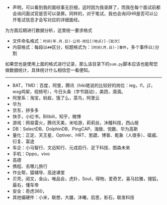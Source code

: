 + 声明，可以看到我的面经事无巨细，这时因为我录屏了，而我在每个面试前都会询问面试官是否可以录屏。同样的，对于笔试，我也会询问HR是否可以公开笔试信息才会写对应的详细面经。

为方面后期进行数据分析，这里统一要求格式

+ 文件命名格式：`时间(年.月.日)-公司-岗位[(地点)]-[批次]`
+ 内容格式：每段以`##`区分，标题格式为：`[时间(月.日)-]事件`，多个事件以`|`分割

如果您也是使用上面的格式进行记录，那么该目录下的`sum.py`脚本应该也能帮您做数据统计，具体统计什么相信您一看便知。

---

+ BAT，TMD：百度，阿里，腾讯（hiki佬说的比较好的岗位：ieg，l1，j2，wxg鸡架，视频号），今日头条（字节跳动），美团，滴滴。
+ 阿里系：淘宝，蚂蚁，饿了么，菜鸟，阿里云
+ 华为
+ 京东，拼多多
+ 快手，小红书，Bilibili，知乎，微博
+ 游戏：网易雷火，腾讯天美，米哈游，莉莉丝，沐瞳科技，西山居
+ DB：SelectDB、DolphinDB、PingCAP、海致、悦数、华为高斯
+ 量化：正定、天王星、Optiver、HRT、思勰、博普、乾象（人很多）、碟威、衍复、富途
+ 车企：小马智行、文远知行、元戎启行、足下科技、图森未来
+ 手机：Oppo，vivo
+ 高德
+ 携程、去哪儿旅行
+ 作业帮，猿辅导、高途课堂
+ 贝壳，阅文，金山，唯品会，虎扑，Soul，得物，爱奇艺，喜马拉雅，搜狐，最右，懂车帝
+ 安全：奇虎360，
+ 其他偏硬件：小米，联想，大疆，沐曦，启思，影石，联发科技
